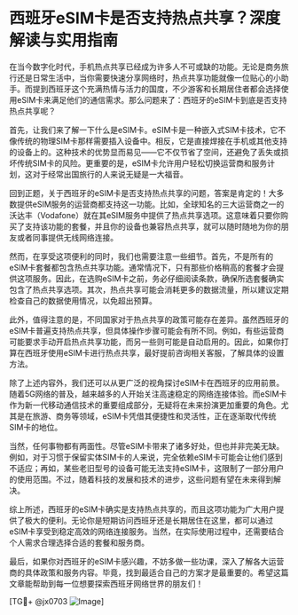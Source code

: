 # 西班牙eSIM卡是否支持热点共享？深度解读与实用指南

在当今数字化时代，手机热点共享已经成为许多人不可或缺的功能。无论是商务旅行还是日常生活中，当你需要快速分享网络时，热点共享功能就像一位贴心的小助手。而提到西班牙这个充满热情与活力的国度，不少游客和长期居住者都会选择使用eSIM卡来满足他们的通信需求。那么问题来了：西班牙的eSIM卡到底是否支持热点共享呢？

首先，让我们来了解一下什么是eSIM卡。eSIM卡是一种嵌入式SIM卡技术，它不像传统的物理SIM卡那样需要插入设备中。相反，它是直接焊接在手机或其他支持的设备上的。这种技术的优势显而易见——它不仅节省了空间，还避免了丢失或损坏传统SIM卡的风险。更重要的是，eSIM卡允许用户轻松切换运营商和服务计划，这对于经常出国旅行的人来说无疑是一大福音。

回到正题，关于西班牙的eSIM卡是否支持热点共享的问题，答案是肯定的！大多数提供eSIM服务的运营商都支持这一功能。比如，全球知名的三大运营商之一的沃达丰（Vodafone）就在其eSIM服务中提供了热点共享选项。这意味着只要你购买了支持该功能的套餐，并且你的设备也兼容热点共享，就可以随时随地为你的朋友或者同事提供无线网络连接。

然而，在享受这项便利的同时，我们也需要注意一些细节。首先，不是所有的eSIM卡套餐都包含热点共享功能。通常情况下，只有那些价格稍高的套餐才会提供这项服务。因此，在选购eSIM卡之前，务必仔细阅读条款，确保所选套餐确实包含了热点共享选项。其次，热点共享可能会消耗更多的数据流量，所以建议定期检查自己的数据使用情况，以免超出预算。

此外，值得注意的是，不同国家对于热点共享的政策可能存在差异。虽然西班牙的eSIM卡普遍支持热点共享，但具体操作步骤可能会有所不同。例如，有些运营商可能要求手动开启热点共享功能，而另一些则可能是自动启用的。因此，如果你打算在西班牙使用eSIM卡进行热点共享，最好提前咨询相关客服，了解具体的设置方法。

除了上述内容外，我们还可以从更广泛的视角探讨eSIM卡在西班牙的应用前景。随着5G网络的普及，越来越多的人开始关注高速稳定的网络连接体验。而eSIM卡作为新一代移动通信技术的重要组成部分，无疑将在未来扮演更加重要的角色。尤其是在旅游、商务等领域，eSIM卡凭借其便捷性和灵活性，正在逐渐取代传统SIM卡的地位。

当然，任何事物都有两面性。尽管eSIM卡带来了诸多好处，但也并非完美无缺。例如，对于习惯于保留实体SIM卡的人来说，完全依赖eSIM卡可能会让他们感到不适应；再如，某些老旧型号的设备可能无法支持eSIM卡，这限制了一部分用户的使用范围。不过，随着科技的发展和技术的进步，这些问题有望在未来得到解决。

综上所述，西班牙的eSIM卡确实是支持热点共享的，而且这项功能为广大用户提供了极大的便利。无论你是短期访问西班牙还是长期居住在这里，都可以通过eSIM卡享受到稳定高效的网络连接服务。当然，在实际使用过程中，还需要结合个人需求合理选择合适的套餐和服务商。

最后，如果你对西班牙的eSIM卡感兴趣，不妨多做一些功课，深入了解各大运营商的具体政策和服务内容。毕竟，找到最适合自己的方案才是最重要的。希望这篇文章能帮助到每一位想要探索西班牙网络世界的朋友们！

[TG💪+ @jx0703 ![Image](https://github.com/user-attachments/assets/dbca1d08-cadb-493c-b0ec-ad6f7a83f270)]